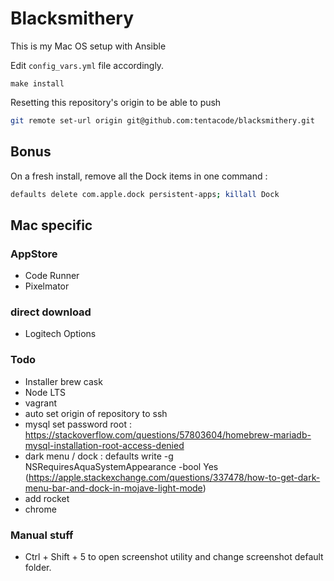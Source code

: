 # Blacksmithery

This is my Mac OS setup with Ansible

Edit `config_vars.yml` file accordingly.

```ssh
make install
```

Resetting this repository's origin to be able to push

```bash
git remote set-url origin git@github.com:tentacode/blacksmithery.git
```

## Bonus

On a fresh install, remove all the Dock items in one command :

```bash
defaults delete com.apple.dock persistent-apps; killall Dock
```

## Mac specific

### AppStore

* Code Runner
* Pixelmator

### direct download

* Logitech Options

### Todo

* Installer brew cask
* Node LTS
* vagrant
* auto set origin of repository to ssh
* mysql set password root : https://stackoverflow.com/questions/57803604/homebrew-mariadb-mysql-installation-root-access-denied
* dark menu / dock : defaults write -g NSRequiresAquaSystemAppearance -bool Yes (https://apple.stackexchange.com/questions/337478/how-to-get-dark-menu-bar-and-dock-in-mojave-light-mode)
* add rocket
* chrome

### Manual stuff

* Ctrl + Shift + 5 to open screenshot utility and change screenshot default folder.
